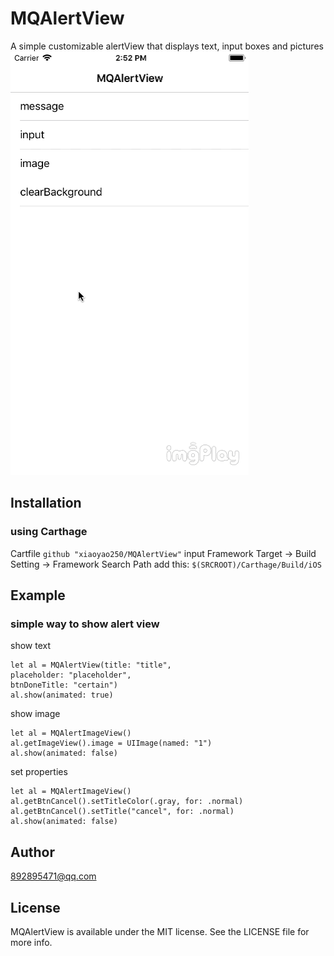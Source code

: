 # MQAlertView
A simple customizable alertView that displays text, input boxes and pictures
![Alt text](./Example/MQAlertView/MQAlertViewGif.png)
## Installation
### using Carthage
Cartfile
`github "xiaoyao250/MQAlertView"`
input Framework
Target -> Build Setting  ->  Framework Search Path add this:
`$(SRCROOT)/Carthage/Build/iOS`
## Example
### simple way to show alert view
show text
```
let al = MQAlertView(title: "title",
placeholder: "placeholder",
btnDoneTitle: "certain")
al.show(animated: true)
```
show image
```
let al = MQAlertImageView()
al.getImageView().image = UIImage(named: "1")
al.show(animated: false)
```
set properties
```
let al = MQAlertImageView()
al.getBtnCancel().setTitleColor(.gray, for: .normal)
al.getBtnCancel().setTitle("cancel", for: .normal)
al.show(animated: false)
```
## Author

892895471@qq.com

## License

MQAlertView is available under the MIT license. See the LICENSE file for more info.
